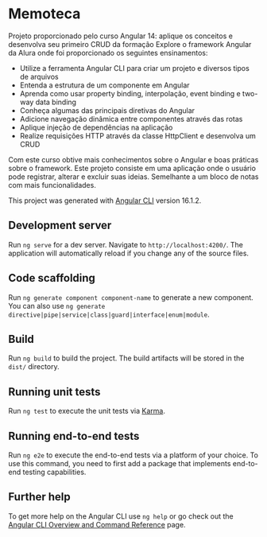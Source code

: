 # Memoteca
Projeto proporcionado pelo curso Angular 14: aplique os conceitos e desenvolva seu primeiro CRUD da formação Explore o framework Angular da Alura onde foi proporcionado os seguintes ensinamentos:

- Utilize a ferramenta Angular CLI para criar um projeto e diversos tipos de arquivos
- Entenda a estrutura de um componente em Angular
- Aprenda como usar property binding, interpolação, event binding e two-way data binding
- Conheça algumas das principais diretivas do Angular
- Adicione navegação dinâmica entre componentes através das rotas
- Aplique injeção de dependências na aplicação
- Realize requisições HTTP através da classe HttpClient e desenvolva um CRUD


Com este curso obtive mais conhecimentos sobre o Angular e boas práticas sobre o framework.
Este projeto consiste em uma aplicação onde o usuário pode registrar, alterar e excluir suas ideias. Semelhante a um bloco de notas com mais funcionalidades.

This project was generated with [Angular CLI](https://github.com/angular/angular-cli) version 16.1.2.

## Development server

Run `ng serve` for a dev server. Navigate to `http://localhost:4200/`. The application will automatically reload if you change any of the source files.

## Code scaffolding

Run `ng generate component component-name` to generate a new component. You can also use `ng generate directive|pipe|service|class|guard|interface|enum|module`.

## Build

Run `ng build` to build the project. The build artifacts will be stored in the `dist/` directory.

## Running unit tests

Run `ng test` to execute the unit tests via [Karma](https://karma-runner.github.io).

## Running end-to-end tests

Run `ng e2e` to execute the end-to-end tests via a platform of your choice. To use this command, you need to first add a package that implements end-to-end testing capabilities.

## Further help

To get more help on the Angular CLI use `ng help` or go check out the [Angular CLI Overview and Command Reference](https://angular.io/cli) page.
